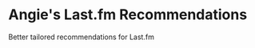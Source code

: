 Angie's Last.fm Recommendations
======================

Better tailored recommendations for Last.fm
